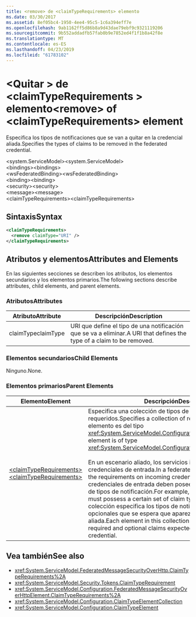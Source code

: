 ```yaml
---
title: <remove> de <claimTypeRequirements> elemento
ms.date: 03/30/2017
ms.assetid: 8ef05bc4-1950-4ee4-95c5-1c6a394eff7e
ms.openlocfilehash: 9ab1162ff5d86b8a9d43dae79ebf9c9321119206
ms.sourcegitcommit: 9b552addadfb57fab0b9e7852ed4f1f1b8a42f8e
ms.translationtype: MT
ms.contentlocale: es-ES
ms.lasthandoff: 04/23/2019
ms.locfileid: "61783102"
---
```

# <a name="remove-of-claimtyperequirements-element"></a><span data-ttu-id="42db0-102">\<Quitar > de \<claimTypeRequirements > elemento</span><span class="sxs-lookup"><span data-stu-id="42db0-102">\<remove> of \<claimTypeRequirements> element</span></span>
<span data-ttu-id="42db0-103">Especifica los tipos de notificaciones que se van a quitar en la credencial aliada.</span><span class="sxs-lookup"><span data-stu-id="42db0-103">Specifies the types of claims to be removed in the federated credential.</span></span>  
  
 <span data-ttu-id="42db0-104">\<system.ServiceModel></span><span class="sxs-lookup"><span data-stu-id="42db0-104">\<system.ServiceModel></span></span>  
<span data-ttu-id="42db0-105">\<bindings></span><span class="sxs-lookup"><span data-stu-id="42db0-105">\<bindings></span></span>  
<span data-ttu-id="42db0-106">\<wsFederatedBinding></span><span class="sxs-lookup"><span data-stu-id="42db0-106">\<wsFederatedBinding></span></span>  
<span data-ttu-id="42db0-107">\<binding></span><span class="sxs-lookup"><span data-stu-id="42db0-107">\<binding></span></span>  
<span data-ttu-id="42db0-108">\<security></span><span class="sxs-lookup"><span data-stu-id="42db0-108">\<security></span></span>  
<span data-ttu-id="42db0-109">\<message></span><span class="sxs-lookup"><span data-stu-id="42db0-109">\<message></span></span>  
<span data-ttu-id="42db0-110">\<claimTypeRequirements></span><span class="sxs-lookup"><span data-stu-id="42db0-110">\<claimTypeRequirements></span></span>  
  
## <a name="syntax"></a><span data-ttu-id="42db0-111">Sintaxis</span><span class="sxs-lookup"><span data-stu-id="42db0-111">Syntax</span></span>  
  
```xml  
<claimTypeRequirements>
  <remove claimType="URI" />
</claimTypeRequirements>
```  
  
## <a name="attributes-and-elements"></a><span data-ttu-id="42db0-112">Atributos y elementos</span><span class="sxs-lookup"><span data-stu-id="42db0-112">Attributes and Elements</span></span>  
 <span data-ttu-id="42db0-113">En las siguientes secciones se describen los atributos, los elementos secundarios y los elementos primarios.</span><span class="sxs-lookup"><span data-stu-id="42db0-113">The following sections describe attributes, child elements, and parent elements.</span></span>  
  
### <a name="attributes"></a><span data-ttu-id="42db0-114">Atributos</span><span class="sxs-lookup"><span data-stu-id="42db0-114">Attributes</span></span>  
  
|<span data-ttu-id="42db0-115">Atributo</span><span class="sxs-lookup"><span data-stu-id="42db0-115">Attribute</span></span>|<span data-ttu-id="42db0-116">Descripción</span><span class="sxs-lookup"><span data-stu-id="42db0-116">Description</span></span>|  
|---------------|-----------------|  
|<span data-ttu-id="42db0-117">claimType</span><span class="sxs-lookup"><span data-stu-id="42db0-117">claimType</span></span>|<span data-ttu-id="42db0-118">URI que define el tipo de una notificación que se va a eliminar.</span><span class="sxs-lookup"><span data-stu-id="42db0-118">A URI that defines the type of a claim to be removed.</span></span>|  
  
### <a name="child-elements"></a><span data-ttu-id="42db0-119">Elementos secundarios</span><span class="sxs-lookup"><span data-stu-id="42db0-119">Child Elements</span></span>  
 <span data-ttu-id="42db0-120">Ninguno.</span><span class="sxs-lookup"><span data-stu-id="42db0-120">None.</span></span>  
  
### <a name="parent-elements"></a><span data-ttu-id="42db0-121">Elementos primarios</span><span class="sxs-lookup"><span data-stu-id="42db0-121">Parent Elements</span></span>  
  
|<span data-ttu-id="42db0-122">Elemento</span><span class="sxs-lookup"><span data-stu-id="42db0-122">Element</span></span>|<span data-ttu-id="42db0-123">Descripción</span><span class="sxs-lookup"><span data-stu-id="42db0-123">Description</span></span>|  
|-------------|-----------------|  
|[<span data-ttu-id="42db0-124">\<claimTypeRequirements></span><span class="sxs-lookup"><span data-stu-id="42db0-124">\<claimTypeRequirements></span></span>](../../../../../docs/framework/configure-apps/file-schema/wcf/claimtyperequirements-for-message.md)|<span data-ttu-id="42db0-125">Especifica una colección de tipos de notificación requeridos.</span><span class="sxs-lookup"><span data-stu-id="42db0-125">Specifies a collection of required claim types.</span></span> <span data-ttu-id="42db0-126">Cada elemento es del tipo <xref:System.ServiceModel.Configuration.ClaimTypeElement>.</span><span class="sxs-lookup"><span data-stu-id="42db0-126">Each element is of type <xref:System.ServiceModel.Configuration.ClaimTypeElement>.</span></span><br /><br /> <span data-ttu-id="42db0-127">En un escenario aliado, los servicios indican los requisitos de las credenciales de entrada.</span><span class="sxs-lookup"><span data-stu-id="42db0-127">In a federated scenario, services state the requirements on incoming credentials.</span></span> <span data-ttu-id="42db0-128">Por ejemplo, las credenciales de entrada deben poseer un determinado conjunto de tipos de notificación.</span><span class="sxs-lookup"><span data-stu-id="42db0-128">For example, the incoming credentials must possess a certain set of claim types.</span></span> <span data-ttu-id="42db0-129">Cada elemento de la colección especifica los tipos de notificaciones necesarias y opcionales que se espera que aparezcan en una credencial aliada.</span><span class="sxs-lookup"><span data-stu-id="42db0-129">Each element in this collection specifies the types of required and optional claims expected to appear in a federated credential.</span></span>|  
  
## <a name="see-also"></a><span data-ttu-id="42db0-130">Vea también</span><span class="sxs-lookup"><span data-stu-id="42db0-130">See also</span></span>

- <xref:System.ServiceModel.FederatedMessageSecurityOverHttp.ClaimTypeRequirements%2A>
- <xref:System.ServiceModel.Security.Tokens.ClaimTypeRequirement>
- <xref:System.ServiceModel.Configuration.FederatedMessageSecurityOverHttpElement.ClaimTypeRequirements%2A>
- <xref:System.ServiceModel.Configuration.ClaimTypeElementCollection>
- <xref:System.ServiceModel.Configuration.ClaimTypeElement>
